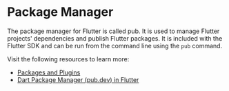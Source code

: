 # Package Manager

The package manager for Flutter is called pub. It is used to manage Flutter projects' dependencies and publish Flutter packages. It is included with the Flutter SDK and can be run from the command line using the `pub` command.

Visit the following resources to learn more:

- [Packages and Plugins](https://docs.flutter.dev/development/packages-and-plugins)
- [Dart Package Manager (pub.dev) in Flutter](https://www.youtube.com/watch?v=F1VRO0_MKLs)

